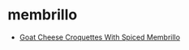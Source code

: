 # membrillo

 * [Goat Cheese Croquettes With Spiced Membrillo](../index/g/goat-cheese-croquettes-with-spiced-membrillo.json)
